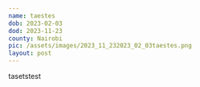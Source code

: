 ```yaml
---
name: taestes
dob: 2023-02-03
dod: 2023-11-23
county: Nairobi
pic: /assets/images/2023_11_232023_02_03taestes.png
layout: post
---
```

tasetstest

